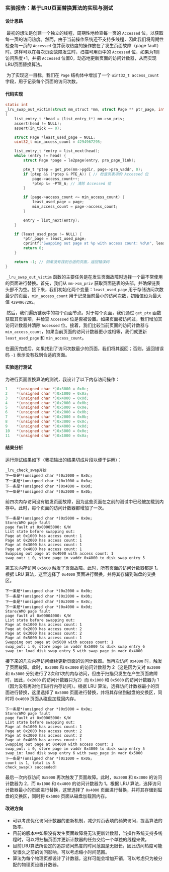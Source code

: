 ### 实验报告：基于LRU页面替换算法的实现与测试

#### 设计思路
​	最初的想法是创建一个独立的线程，周期性地检查每一页的 `Accessed` 位，以获取每一页的访问热度。然而，由于当前操作系统还不支持多线程，因此我们将周期性检查每一页的 `Accessed` 位并获取热度的操作放在了发生页面故障（page fault）时。这样可以在每次页面故障发生时，扫描可用页中的 `Accessed` 位，如果为1则访问热度+1，并把 `Accessed` 位置0，动态地更新页面的访问计数器，从而实现LRU页面替换算法。

​	为了实现这一目标，我们在 `Page` 结构体中增加了一个 `uint32_t access_count` 字段，用于记录每个页面的访问次数。

#### 代码实现

```c
static int
_lru_swap_out_victim(struct mm_struct *mm, struct Page ** ptr_page, int in_tick)
{
    list_entry_t *head = (list_entry_t*) mm->sm_priv;
    assert(head != NULL);
    assert(in_tick == 0);

    struct Page *least_used_page = NULL;
    uint32_t min_access_count = 4294967295;

    list_entry_t *entry = list_next(head);
    while (entry != head) {
        struct Page *page = le2page(entry, pra_page_link);

        pte_t *ptep = get_pte(mm->pgdir, page->pra_vaddr, 0);
        if (ptep && (*ptep & PTE_A)) { // 检查页表项的 Accessed 位
            page->access_count++;
            *ptep &= ~PTE_A; // 清除 Accessed 位
        }

        if (page->access_count <= min_access_count) {
            least_used_page = page;
            min_access_count = page->access_count;
        }

        entry = list_next(entry);
    }

    if (least_used_page != NULL) {
        *ptr_page = least_used_page;
        cprintf("Swapping out page at %p with access count: %d\n", least_used_page->pra_vaddr, least_used_page->access_count);
        return 0;
    }

    return -1; // 如果没有找到合适的页面，返回错误码
}
```

​	`_lru_swap_out_victim` 函数的主要任务是在发生页面故障时选择一个最不常使用的页面进行替换。首先，我们从 `mm->sm_priv` 获取页面链表的头部，并确保链表头部不为空。接下来，我们初始化两个变量：`least_used_page` 用于存储访问次数最少的页面，`min_access_count` 用于记录当前最小的访问次数，初始值设为最大值 `4294967295`。

​	然后，我们遍历链表中的每个页面节点。对于每个页面，我们通过 `get_pte` 函数获取其页表项，并检查 `Accessed` 位是否被设置。如果页面被访问过，我们增加其访问计数器并清除 `Accessed` 位。接着，我们比较当前页面的访问计数器与 `min_access_count`，如果当前页面的访问计数器更小或相等，我们就更新 `least_used_page` 和 `min_access_count`。

​	在遍历完成后，如果找到了访问次数最少的页面，我们将其返回；否则，返回错误码 `-1` 表示没有找到合适的页面。

#### 实验运行测试

为进行页面置换算法的测试，我设计了以下内存访问操作：

```c
1    *(unsigned char *)0x3000 = 0x0c;
2    *(unsigned char *)0x1000 = 0x0a;
3    *(unsigned char *)0x4000 = 0x0d;
4    *(unsigned char *)0x2000 = 0x0b;
5    *(unsigned char *)0x5000 = 0x0e;
6    *(unsigned char *)0x2000 = 0x0b;
7    *(unsigned char *)0x2000 = 0x0b;
8    *(unsigned char *)0x3000 = 0x0c;
9    *(unsigned char *)0x4000 = 0x0d;
10   *(unsigned char *)0x5000 = 0x0e;
11   *(unsigned char *)0x1000 = 0x0a;
```

#### 结果分析

运行测试结果如下（我把输出的结果切成片段以便于讲解）：

```
_lru_check_swap开始
下一条是*(unsigned char *)0x3000 = 0x0c;
下一条是*(unsigned char *)0x1000 = 0x0a;
下一条是*(unsigned char *)0x4000 = 0x0d;
下一条是*(unsigned char *)0x2000 = 0x0b;
```

前四次内存访问没有触发页面故障，因为这些页面在之前的测试中已经被加载到内存中。此时，每个页面的访问计数器都增加了一次。

```
下一条是*(unsigned char *)0x5000 = 0x0e;
Store/AMO page fault
page fault at 0x00005000: K/W
List state before swapping out:
Page at 0x1000 has access count: 1
Page at 0x2000 has access count: 1
Page at 0x3000 has access count: 1
Page at 0x4000 has access count: 1
Swapping out page at 0x4000 with access count: 1
swap_out: i 0, store page in vaddr 0x4000 to disk swap entry 5
```

第五次内存访问 `0x5000` 触发了页面故障。此时，所有页面的访问计数器都是 1。根据 LRU 算法，这里选择了 `0x4000` 页面进行替换，并将其存储到磁盘的交换区。

```
下一条是*(unsigned char *)0x2000 = 0x0b;
下一条是*(unsigned char *)0x2000 = 0x0b;
下一条是*(unsigned char *)0x3000 = 0x0c;
下一条是*(unsigned char *)0x4000 = 0x0d;
Store/AMO page fault
page fault at 0x00004000: K/W
List state before swapping out:
Page at 0x1000 has access count: 1
Page at 0x2000 has access count: 2
Page at 0x3000 has access count: 2
Page at 0x5000 has access count: 1
Swapping out page at 0x5000 with access count: 1
swap_out: i 0, store page in vaddr 0x5000 to disk swap entry 6
swap_in: load disk swap entry 5 with swap_page in vadr 0x4000
```

接下来的几次内存访问继续更新页面的访问计数器。当再次访问 `0x4000` 时，触发了页面故障。此时，`0x2000` 和 `0x3000` 的访问计数器为 2（这是因为又对 `0x2000` 和 `0x3000` 分别进行了2次和1次的内存访问，但由于扫描只发生在产生页面故障时，因此，`0x2000` 的访问计数器只为2）而 `0x1000` 和 `0x5000` 的访问计数器为 1（因为没有再对他们进行内存访问）。根据 LRU 算法，选择访问计数器最小的页面进行替换，这里选择了 `0x5000` 页面进行替换，并将其存储到磁盘的交换区，同时将 `0x4000` 页面从磁盘加载回内存。

```
下一条是*(unsigned char *)0x5000 = 0x0e;
Store/AMO page fault
page fault at 0x00005000: K/W
List state before swapping out:
Page at 0x1000 has access count: 1
Page at 0x2000 has access count: 2
Page at 0x3000 has access count: 2
Page at 0x4000 has access count: 1
Swapping out page at 0x4000 with access count: 1
swap_out: i 0, store page in vaddr 0x4000 to disk swap entry 5
swap_in: load disk swap entry 6 with swap_page in vadr 0x5000
下一条是*(unsigned char *)0x1000 = 0x0a;
count is 1, total is 8
check_swap() succeeded!
```

最后一次内存访问 `0x5000` 再次触发了页面故障。此时，`0x2000` 和 `0x3000` 的访问计数器为 2，而 `0x1000` 和 `0x4000` 的访问计数器为 1。根据 LRU 算法，选择访问计数器最小的页面进行替换，这里选择了 `0x4000` 页面进行替换，并将其存储到磁盘的交换区，同时将 `0x5000` 页面从磁盘加载回内存。

#### 改进方向

- 可以考虑优化访问计数器的更新机制，减少对页表项的频繁访问，提高算法的效率。
- 目前的版本中如果没有发生页面故障将无法更新计数器，当操作系统支持多线程时，可以将扫描页面并更新计数器的任务交给一个单独的线程来做。
- 目前LRU算法所设定的追踪访问热度的时间范围是无限长，因此访问热度可能受很久之前的访问影响，可以考虑缩小时间范围。
- 算法为每个物理页都设计了计数器，这样可能会增加开销，可以考虑只为被分配的物理页设置计数器。

